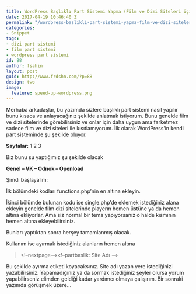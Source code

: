 ```yaml
---
title: WordPress Başlıklı Part Sistemi Yapma (Film ve Dizi Siteleri için)
date: 2017-04-19 10:46:40 Z
permalink: "/wordpress-baslikli-part-sistemi-yapma-film-ve-dizi-siteleri-icin/"
categories:
- Snippet
tags:
- dizi part sistemi
- film part sistemi
- wordpress part sistemi
id: 88
author: fsahin
layout: post
guid: http://www.frdshn.com/?p=88
design: two
image:
  feature: speed-up-wordpress.png
---
```


Merhaba arkadaşlar, bu yazımda sizlere başlıklı part sistemi nasıl yapılır bunu kısaca ve anlayacağınız şekilde anlatmak istiyorum. Bunu genelde film ve dizi sitelerinde görebilirsiniz ve onlar için daha uygun ama farketmez sadece film ve dizi siteleri ile kısıtlamıyorum. İlk olarak WordPress&#8217;in kendi part sisteminde şu şekilde oluyor.

**Sayfalar:** 1 2 3

Biz bunu şu yaptığımız şu şekilde olacak

**Genel &#8211; VK &#8211; Odnok &#8211; Openload**

Şimdi başlayalım:

<script src="https://gist.github.com/FSahinn/493990ceefeaf8d1148aec8f733c348b.js"></script>

İlk bölümdeki kodları functions.php&#8217;nin en altına ekleyin.

İkinci bölümde bulunan kodu ise single.php&#8217;de eklemek istediğiniz alana ekleyin genelde film dizi sitelerinde playerın hemen üstüne ya da hemen altına ekliyorlar. Ama siz normal bir tema yapıyorsanız o halde <?php the_content(); ?> kısmının hemen altına ekleyebilirsiniz.

Bunları yaptıktan sonra herşey tamamlanmış olacak.

Kullanım ise ayırmak istediğiniz alanların hemen altına

> <span class="pl-c"><!&#8211;</span>nextpage<span class="pl-c">&#8211;><!&#8211;</span>partbaslik: Site Adı <span class="pl-c">&#8211;></span>

Bu şekilde ayırma etiketi koyacaksınız. Site adı yazan yere istediğinizi yazabilirsiniz. Yapamadığınız ya da sormak istediğiniz şeyler olursa yorum yapabilirseniz elimden geldiği kadar yardımcı olmaya çalışırım. Bir sonraki yazımda görüşmek üzere&#8230;